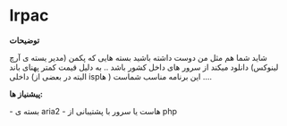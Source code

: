 # Irpac
<strong>توضیحات</strong><br />
<p align="rtl">
شاید شما هم مثل من دوست داشته باشید بسته هایی که پکمن (مدیر یسته ی آرچ لینوکس) دانلود میکند از سرور های داخل کشور باشد .. به دلیل قیمت کمتر پهنای باند داخلی (البته در بعضی از ispها ) این برنامه مناسب شماست ....
</p>
<strong>پیشنیاز ها:</strong><br />
<p align="rtl">
- بسته ی aria2
- هاست یا سرور با پشتیبانی از php
</p>
